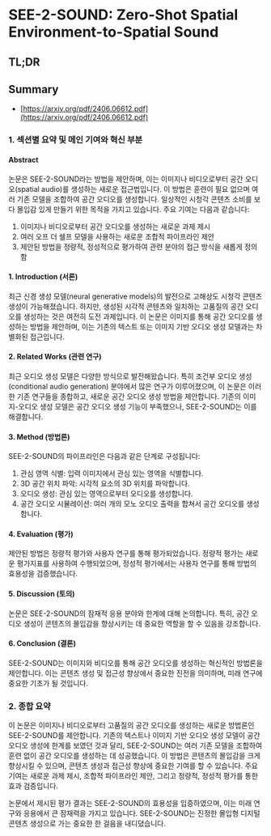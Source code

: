 # SEE-2-SOUND: Zero-Shot Spatial Environment-to-Spatial Sound
## TL;DR
## Summary
- [https://arxiv.org/pdf/2406.06612.pdf](https://arxiv.org/pdf/2406.06612.pdf)

### 1. 섹션별 요약 및 메인 기여와 혁신 부분

#### Abstract

논문은 SEE-2-SOUND라는 방법을 제안하며, 이는 이미지나 비디오로부터 공간 오디오(spatial audio)를 생성하는 새로운 접근법입니다. 이 방법은 훈련이 필요 없으며 여러 기존 모델을 조합하여 공간 오디오를 생성합니다. 일상적인 시청각 콘텐츠 소비를 보다 몰입감 있게 만들기 위한 목적을 가지고 있습니다. 주요 기여는 다음과 같습니다:

1. 이미지나 비디오로부터 공간 오디오를 생성하는 새로운 과제 제시
2. 여러 오프 더 쉘프 모델을 사용하는 새로운 조합적 파이프라인 제안
3. 제안된 방법을 정량적, 정성적으로 평가하여 관련 분야의 접근 방식을 새롭게 정의함

#### 1. Introduction (서론)

최근 신경 생성 모델(neural generative models)의 발전으로 고해상도 시청각 콘텐츠 생성이 가능해졌습니다. 하지만, 생성된 시각적 콘텐츠와 일치하는 고품질의 공간 오디오를 생성하는 것은 여전히 도전 과제입니다. 이 논문은 이미지를 통해 공간 오디오를 생성하는 방법을 제안하며, 이는 기존의 텍스트 또는 이미지 기반 오디오 생성 모델과는 차별화된 접근입니다.

#### 2. Related Works (관련 연구)

최근 오디오 생성 모델은 다양한 방식으로 발전해왔습니다. 특히 조건부 오디오 생성(conditional audio generation) 분야에서 많은 연구가 이루어졌으며, 이 논문은 이러한 기존 연구들을 종합하고, 새로운 공간 오디오 생성 방법을 제안합니다. 기존의 이미지-오디오 생성 모델은 공간 오디오 생성 기능이 부족했으나, SEE-2-SOUND는 이를 해결합니다.

#### 3. Method (방법론)

SEE-2-SOUND의 파이프라인은 다음과 같은 단계로 구성됩니다:
1. 관심 영역 식별: 입력 이미지에서 관심 있는 영역을 식별합니다.
2. 3D 공간 위치 파악: 시각적 요소의 3D 위치를 파악합니다.
3. 오디오 생성: 관심 있는 영역으로부터 오디오를 생성합니다.
4. 공간 오디오 시뮬레이션: 여러 개의 모노 오디오 출력을 합쳐서 공간 오디오를 생성합니다.

#### 4. Evaluation (평가)

제안된 방법은 정량적 평가와 사용자 연구를 통해 평가되었습니다. 정량적 평가는 새로운 평가지표를 사용하여 수행되었으며, 정성적 평가에서는 사용자 연구를 통해 방법의 효용성을 검증했습니다.

#### 5. Discussion (토의)

논문은 SEE-2-SOUND의 잠재적 응용 분야와 한계에 대해 논의합니다. 특히, 공간 오디오 생성이 콘텐츠의 몰입감을 향상시키는 데 중요한 역할을 할 수 있음을 강조합니다.

#### 6. Conclusion (결론)

SEE-2-SOUND는 이미지와 비디오를 통해 공간 오디오를 생성하는 혁신적인 방법론을 제안합니다. 이는 콘텐츠 생성 및 접근성 향상에서 중요한 진전을 의미하며, 미래 연구에 중요한 기초가 될 것입니다.

### 2. 종합 요약

이 논문은 이미지나 비디오로부터 고품질의 공간 오디오를 생성하는 새로운 방법론인 SEE-2-SOUND를 제안합니다. 기존의 텍스트나 이미지 기반 오디오 생성 모델이 공간 오디오 생성에 한계를 보였던 것과 달리, SEE-2-SOUND는 여러 기존 모델을 조합하여 훈련 없이 공간 오디오를 생성하는 데 성공했습니다. 이 방법은 콘텐츠의 몰입감을 크게 향상시킬 수 있으며, 콘텐츠 생성과 접근성 향상에 중요한 기여를 할 수 있습니다. 주요 기여는 새로운 과제 제시, 조합적 파이프라인 제안, 그리고 정량적, 정성적 평가를 통한 효과 검증입니다.

논문에서 제시된 평가 결과는 SEE-2-SOUND의 효용성을 입증하였으며, 이는 미래 연구와 응용에서 큰 잠재력을 가지고 있습니다. SEE-2-SOUND는 진정한 몰입형 디지털 콘텐츠 생성으로 가는 중요한 한 걸음을 내디뎠습니다.
